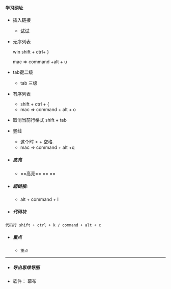 #### 学习网址 

[地址]: https://www.bilibili.com/video/BV1ka4y1E7WB?from=search&seid=443178594493652740

- 插入链接
  - [试试]()

- 无序列表  
  
  win shift + ctrl+ } 
  
  mac => command +alt + u
  
- tab键二级	

  - tab 三级

- 有序列表  
  - shift + ctrl + {
  - mac => command + alt + o

- 取消当前行格式  shift + tab
- 竖线

  - 这个时  > + 空格.      
  - mac => command + alt +q

- ##### 高亮 

  - ==高亮==	== ==

- ##### 超链接:   

  - alt + command + l  

- ##### 代码块

```
代码行 shift + ctrl + k / command + alt + c
```

- ##### 重点

  - `重点`

****

- ##### 导出思维导图 

[链接]: https://www.bilibili.com/video/BV1Vp4y1q7vD?from=search&seid=1474599684940143596

- 软件： 幕布


